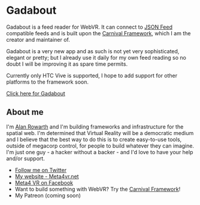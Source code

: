 # Gadabout

Gadabout is a feed reader for WebVR. It can connect to [JSON Feed](https://jsonfeed.org/) compatible 
feeds and is built upon the [Carnival Framework](http://github.com/ajrowr/carnival), which I am the creator 
and maintainer of.

Gadabout is a very new app and as such is not yet very sophisticated, elegant or pretty; but I already use it 
daily for my own feed reading so no doubt I will be improving it as spare time permits.

Currently only HTC Vive is supported, I hope to add support for other platforms to the framework soon.

[Click here for Gadabout](/app/)

## About me

I'm [Alan Rowarth](http://twitter.com/ajrowr) and I'm building frameworks and infrastructure for the spatial web. I'm determined that Virtual Reality will be a democratic medium and I believe that the best way to do this is to create easy-to-use tools, outside of megacorp control, for people to build whatever they can imagine. I'm just one guy - a hacker without a backer - and I'd love to have your help and/or support.
- [Follow me on Twitter](http://twitter.com/ajrowr)
- [My website - Meta4vr.net](http://meta4vr.net)
- [Meta4 VR on Facebook](http://facebook.com/meta4vr)
- Want to build something with WebVR? Try the [Carnival Framework](http://ajrowr.github.com/carnival)!
- My Patreon (coming soon)
